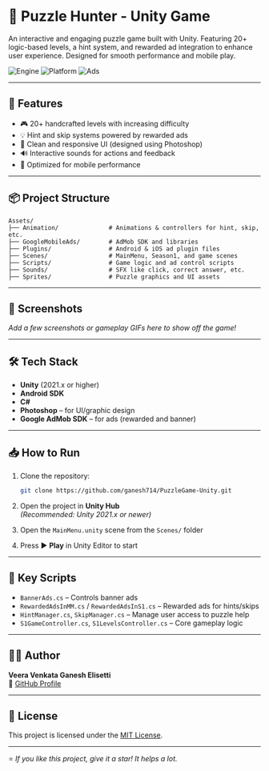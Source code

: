 # 🧩 Puzzle Hunter - Unity Game

An interactive and engaging puzzle game built with Unity. Featuring 20+ logic-based levels, a hint system, and rewarded ad integration to enhance user experience. Designed for smooth performance and mobile play.

![Engine](https://img.shields.io/badge/Engine-Unity-000?logo=unity&logoColor=white)
![Platform](https://img.shields.io/badge/Platform-Android-green)
![Ads](https://img.shields.io/badge/Ads-Google%20Mobile%20Ads-yellow)

---

## 🚀 Features

- 🎮 20+ handcrafted levels with increasing difficulty
- 💡 Hint and skip systems powered by rewarded ads
- 🎨 Clean and responsive UI (designed using Photoshop)
- 🔊 Interactive sounds for actions and feedback
- 📱 Optimized for mobile performance

---

## 📦 Project Structure

```
Assets/
├── Animation/              # Animations & controllers for hint, skip, etc.
├── GoogleMobileAds/        # AdMob SDK and libraries
├── Plugins/                # Android & iOS ad plugin files
├── Scenes/                 # MainMenu, Season1, and game scenes
├── Scripts/                # Game logic and ad control scripts
├── Sounds/                 # SFX like click, correct answer, etc.
├── Sprites/                # Puzzle graphics and UI assets
```

---

## 📸 Screenshots

_Add a few screenshots or gameplay GIFs here to show off the game!_

---

## 🛠️ Tech Stack

- **Unity** (2021.x or higher)
- **Android SDK**
- **C#**
- **Photoshop** – for UI/graphic design
- **Google AdMob SDK** – for ads (rewarded and banner)

---

## 📥 How to Run

1. Clone the repository:
   ```bash
   git clone https://github.com/ganesh714/PuzzleGame-Unity.git
   ```

2. Open the project in **Unity Hub**  
   _(Recommended: Unity 2021.x or newer)_

3. Open the `MainMenu.unity` scene from the `Scenes/` folder

4. Press ▶️ **Play** in Unity Editor to start

---

## 🧠 Key Scripts

- `BannerAds.cs` – Controls banner ads
- `RewardedAdsInMM.cs` / `RewardedAdsInS1.cs` – Rewarded ads for hints/skips
- `HintManager.cs`, `SkipManager.cs` – Manage user access to puzzle help
- `S1GameController.cs`, `S1LevelsController.cs` – Core gameplay logic

---

## 🙋‍♂️ Author

**Veera Venkata Ganesh Elisetti**  
🔗 [GitHub Profile](https://github.com/ganesh714)

---

## 📄 License

This project is licensed under the [MIT License](LICENSE).

---

⭐️ _If you like this project, give it a star! It helps a lot._
